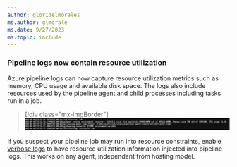 ```yaml
---
author: gloridelmorales
ms.author: glmorale
ms.date: 9/27/2023
ms.topic: include
---
```

### Pipeline logs now contain resource utilization

Azure pipeline logs can now capture resource utilization metrics such as memory, CPU usage and available disk space. The logs also include resources used by the pipeline agent and child processes including tasks run in a job.

> [!div class="mx-imgBorder"]
> ![Screenshot of logs including resources used by the pipeline.](../../media/228-pipelines-01.png " Screenshot of logs including resources used by the pipeline.")

If you suspect your pipeline job may run into resource constraints, enable [verbose logs](https://learn.microsoft.com/azure/devops/pipelines/troubleshooting/review-logs?view=azure-devops#configure-verbose-logs) to have resource utilization information injected into pipeline logs. This works on any agent, independent from hosting model.